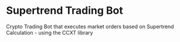# Supertrend Trading Bot
Crypto Trading Bot that executes market orders based on Supertrend Calculation - using the CCXT library
